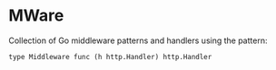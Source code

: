 # MWare

Collection of Go middleware patterns and handlers using the pattern:

```
type Middleware func (h http.Handler) http.Handler
```
